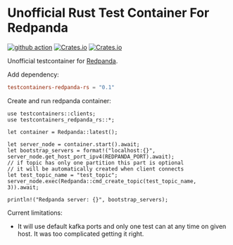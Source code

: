 # Unofficial Rust Test Container For Redpanda

[![github action](https://github.com/milenkovicm/testcontainers-redpanda-rs/actions/workflows/basic.yml/badge.svg)](https://github.com/milenkovicm/testcontainers-redpanda-rs/actions/workflows/basic.yml)
[![Crates.io](https://img.shields.io/crates/v/testcontainers-redpanda-rs)](https://crates.io/crates/testcontainers-redpanda-rs)
[![Crates.io](https://img.shields.io/crates/d/testcontainers-redpanda-rs)](https://crates.io/crates/testcontainers-redpanda-rs)

Unofficial testcontainer for [Redpanda](https://redpanda.com).

Add dependency:

```toml
testcontainers-redpanda-rs = "0.1"
```

Create and run redpanda container:

```rust, no_run
use testcontainers::clients;
use testcontainers_redpanda_rs::*;

let container = Redpanda::latest();

let server_node = container.start().await;
let bootstrap_servers = format!("localhost:{}", server_node.get_host_port_ipv4(REDPANDA_PORT).await);
// if topic has only one partition this part is optional
// it will be automatically created when client connects
let test_topic_name = "test_topic";
server_node.exec(Redpanda::cmd_create_topic(test_topic_name, 3)).await;

println!("Redpanda server: {}", bootstrap_servers);
```

Current limitations:

* It will use default kafka ports and only one test can  at any time on given host. It was too complicated getting it right.
